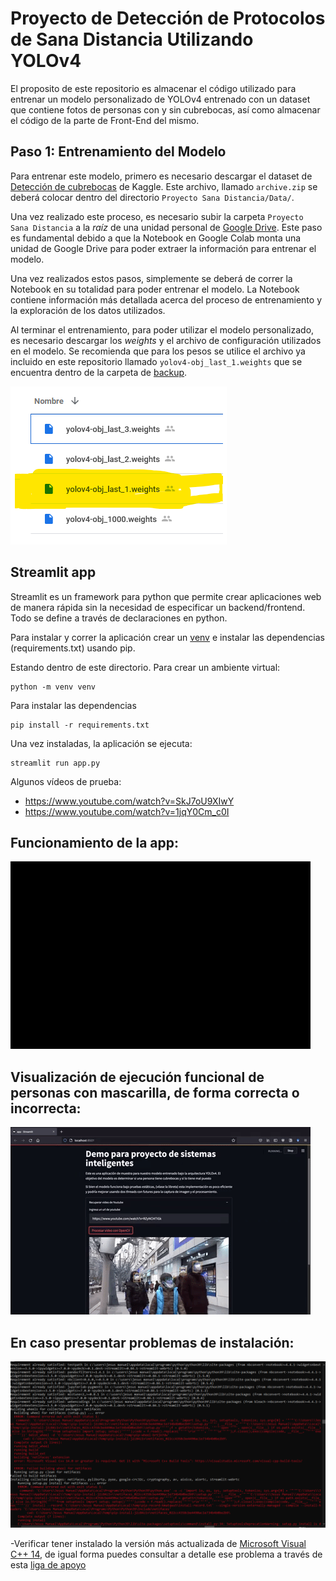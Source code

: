 # Proyecto de Detección de Protocolos de Sana Distancia Utilizando YOLOv4
El proposito de este repositorio es almacenar el código utilizado para entrenar un modelo personalizado de YOLOv4 entrenado con un dataset que contiene fotos de personas con y sin cubrebocas, así como almacenar el código de la parte de Front-End del mismo.

## Paso 1: Entrenamiento del Modelo
Para entrenar este modelo, primero es necesario descargar el dataset de [Detección de cubrebocas](https://www.kaggle.com/andrewmvd/face-mask-detection) de Kaggle. Este archivo, llamado `archive.zip` se deberá colocar dentro del directorio `Proyecto Sana Distancia/Data/`.

Una vez realizado este proceso, es necesario subir la carpeta `Proyecto Sana Distancia` a la *raíz* de una unidad personal de [Google Drive](https://www.drive.google.com/). Este paso es fundamental debido a que la Notebook en Google Colab monta una unidad de Google Drive para poder extraer la información para entrenar el modelo.

Una vez realizados estos pasos, simplemente se deberá de correr la Notebook en su totalidad para poder entrenar el modelo. La Notebook contiene información más detallada acerca del proceso de entrenamiento y la exploración de los datos utilizados.

Al terminar el entrenamiento, para poder utilizar el modelo personalizado, es necesario descargar los *weights* y el archivo de configuración utilizados en el modelo. Se recomienda que para los pesos se utilice el archivo ya incluido en este repositorio llamado `yolov4-obj_last_1.weights` que se encuentra dentro de la carpeta de [backup](https://github.com/Tecnologias-Emergentes-Equipo2/Proyecto2/tree/main/Proyecto%20Sana%20Distancia/backup).

![img1](./imgs/003.png)

## Streamlit app

Streamlit es un framework para python que permite crear aplicaciones web de manera rápida sin la necesidad de especificar un backend/frontend. Todo se define a través de declaraciones en python. 

Para instalar y correr la aplicación crear un [venv](https://docs.python.org/3/tutorial/venv.html) e instalar las dependencias (requirements.txt) usando pip.

Estando dentro de este directorio. Para crear un ambiente virtual:

```
python -m venv venv
```

Para instalar las dependencias
```
pip install -r requirements.txt
```

Una vez instaladas, la aplicación se ejecuta:
```
streamlit run app.py
```

Algunos vídeos de prueba: 
 * https://www.youtube.com/watch?v=SkJ7oU9XIwY
 * https://www.youtube.com/watch?v=1jqY0Cm_c0I 




## Funcionamiento de la app:
![](./imgs/001.gif)

## Visualización de ejecución funcional de personas con mascarilla, de forma correcta o incorrecta: 
![](./imgs/002.gif)

## En caso presentar problemas de instalación:

![img1](./imgs/004.png)

-Verificar tener instalado la versión más actualizada de [Microsoft Visual C++ 14](https://visualstudio.microsoft.com/es/visual-cpp-build-tools/), de igual forma puedes consultar a detalle ese problema a través de esta [liga de apoyo](https://docs.microsoft.com/en-us/answers/questions/136595/error-microsoft-visual-c-140-or-greater-is-require.html)
